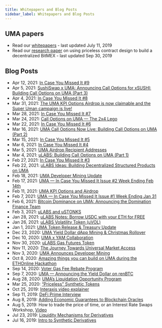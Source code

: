 ```yaml
---
title: Whitepapers and Blog Posts
sidebar_label: Whitepapers and Blog Posts
---
```


## UMA papers

- Read our [whitepapers](https://github.com/UMAprotocol/whitepaper) - last updated July 11, 2019
- Read our [research paper](https://twitter.com/UMAprotocol/status/1179045704918011906) on using priceless contract design to build a decentralized BitMEX - last updated Sep 30, 2019

## Blog Posts

- Apr 12, 2021: [In Case You Missed It #9](https://medium.com/uma-project/icymi-9-96550a8c9fdf)
- Apr 5, 2021: [SushiSwap x UMA: Announcing Call Options for xSUSHI: Building Call Options on UMA (Part 3)](https://medium.com/uma-project/sushiswap-x-uma-announcing-call-options-for-xsushi-4770b89f68dd)
- Apr 4, 2021: [In Case You Missed It #8](https://medium.com/uma-project/icymi-8-38f2d3560239)
- Mar 31, 2021: [The UMA KPI Options Airdrop is now claimable and the Super Uman campaign is live!](https://medium.com/uma-project/the-uma-kpi-options-airdrop-is-now-claimable-and-the-super-uman-campaign-is-live-7e9baa5c1669)
- Mar 28, 2021: [In Case You Missed It #7](https://medium.com/uma-project/icymi-7-f2a0da92cd4f)
- Mar 24, 2021: [Call Options on UMA — The 2x4 Lego](https://medium.com/uma-project/call-options-on-uma-the-2x4-lego-3b63e0d489f3)
- Mar 22, 2021: [In Case You Missed It #6](https://medium.com/uma-project/in-case-you-missed-it-6-42c0385e396)
- Mar 16, 2021: [UMA Call Options Now Live: Building Call Options on UMA (Part 2)](https://medium.com/uma-project/uma-call-options-now-live-da8dcf080319)
- Mar 15, 2021: [In Case You Missed It #5](https://medium.com/uma-project/in-case-you-missed-it-5-6fa2222d9d06)
- Mar 6, 2021: [In Case You Missed It #4](https://medium.com/uma-project/icymi-4-daff230fb544)
- Mar 5, 2021: [UMA Airdrop Recipient Addresses](https://medium.com/uma-project/uma-airdrop-recipient-addresses-a9ba41dfadc2)
- Mar 4, 2021: [uLABS: Building Call Options on UMA (Part 1)](https://medium.com/uma-project/ulabs-building-call-options-on-uma-part-1-efd3188714c5)
- Feb 27, 2021: [In Case You Missed It #3](https://medium.com/uma-project/in-case-you-missed-it-3-42a530ac131f)
- Feb 22, 2021: [uLABS Ideas: Building Decentralized Structured Products on UMA](https://medium.com/uma-project/ulabs-ideas-building-decentralized-structured-products-on-uma-973074098021)
- Feb 18, 2021: [UMA Developer Mining Update](https://medium.com/uma-project/uma-developer-mining-update-3c635d502fe1)
- Feb 17, 2021: [UMA — In Case You Missed It Issue #2 Week Ending Feb 14th](https://medium.com/uma-project/uma-in-case-you-missed-it-issue-2-week-ending-feb-14th-2ba1ca965030)
- Feb 11, 2021: [UMA KPI Options and Airdrop](https://medium.com/uma-project/uma-kpi-options-and-airdrop-bae86be16ce4)
- Feb 7, 2021: [UMA — In Case You Missed It Issue #1 Week Ending Jan 31](https://medium.com/uma-project/in-case-you-missed-it-c04d62187063)
- Feb 6, 2021: [Bitcoin Dominance on UMA: Announcing the Domination Finance Team](https://medium.com/uma-project/bitcoin-dominance-on-uma-announcing-the-domination-finance-team-e2d8501a1f82)
- Feb 3, 2021: [uLABS and uSTONKS](https://medium.com/uma-project/ulabs-and-ustonks-7a6ba1ed8eb3)
- Jan 28, 2021: [uLABS Notes: Borrow USDC with your ETH for FREE](https://medium.com/uma-project/ulabs-notes-borrow-usdc-with-your-eth-for-free-ab687991728f)
- Jan 26, 2021: [uLABS Volatility Token (uVOL)](https://medium.com/uma-project/ulabs-volatility-token-uvol-58fe5173dc22)
- Jan 1, 2021: [UMA Token Release & Treasury Update](https://medium.com/uma-project/uma-token-release-treasury-update-b33867f534c9)
- Dec 23, 2020: [UMA Yield Dollar dApp Mining & Christmas Rollover](https://medium.com/uma-project/uma-yield-dollar-dapp-mining-christmas-rollover-e2c07396e7f)
- Dec 10, 2020: [UMA x YAM Collaboration](https://medium.com/uma-project/uma-x-yam-collaboration-d43b00cbaa41)
- Nov 30, 2020: [uLABS Gas Futures Token](https://medium.com/uma-project/ulabs-gas-futures-token-9f51682778dd)
- Nov 11, 2020: [The Journey Towards Universal Market Access](https://medium.com/uma-project/the-journey-towards-universal-market-access-94e627aff775)
- Nov 3, 2020: [UMA Announces Developer Mining](https://medium.com/uma-project/uma-announces-developer-mining-6f6fe15d5604)
- Oct 8, 2020: [Amazing things you can build on UMA during the ETHOnline Hackathon](https://medium.com/uma-project/amazing-things-you-can-build-on-uma-during-the-ethonline-hackathon-46688d1d23e6)
- Sep 14, 2020: [Voter Gas Fee Rebate Program](https://medium.com/uma-project/voter-gas-fee-rebate-program-f9cce3391cb5)
- Sep 7, 2020: [UMA — Announcing the Yield Dollar on renBTC](https://medium.com/uma-project/uma-announcing-the-yield-dollar-on-renbtc-440a1ed0c5d5)
- Aug 28, 2020: [UMA’s Liquidation Opportunity Program](https://medium.com/uma-project/umas-liquidation-opportunity-program-c1cad00d0396)
- Mar 25, 2020: [“Priceless” Synthetic Tokens](https://medium.com/uma-project/priceless-synthetic-tokens-f28e6452c18b)
- Oct 25, 2019: [Interaxis video explainer](https://www.youtube.com/watch?v=eiQckeh4szU)
- Sep 11, 2019: [DeFi Prime Interview](https://defiprime.com/uma)
- Aug 8, 2019: [Adding Economic Guarantees to Blockchain Oracles](https://medium.com/uma-project/umas-data-verification-mechanism-3c5342759eb8)
- Aug 5, 2019: How to trade the price of time, or an Interest Rate Swaps Workshop, [Video](https://youtu.be/TRITa2JJIyU)
- Jul 23, 2019: [Liquidity Mechanisms for Derivatives](https://medium.com/uma-project/liquidity-mechanisms-for-derivatives-5568cc688b57)
- Jul 16, 2019: [Intro to Synthetic Derivatives](https://medium.com/uma-project/intro-to-blockchain-based-synthetic-derivatives-d3a61f3e6e79)
